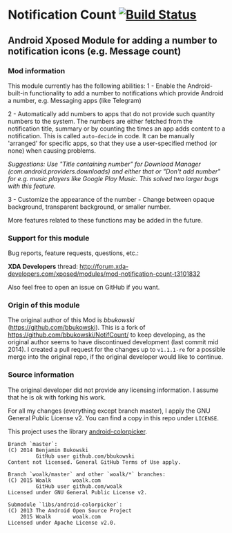 # Notification Count [![Build Status](https://travis-ci.org/woalk/NotifCount.svg?branch=woalk/master)](https://travis-ci.org/woalk/NotifCount)
## Android Xposed Module for adding a number to notification icons (e.g. Message count)

### Mod information
This module currently has the following abilities:
1 - Enable the Android-built-in functionality to add a number to notifications which provide Android a number, e.g. Messaging apps (like Telegram)

2 - Automatically add numbers to apps that do not provide such quantity numbers to the system. The numbers are either fetched from the notification title, summary or by counting the times an app adds content to a notification.
This is called `auto-decide` in code.
It can be manually 'arranged' for specific apps, so that they use a user-specified method (or none) when causing problems.

*_Suggestions:_ Use "Title containing number" for Download Manager (com.android.providers.downloads) and either that or "Don't add number" for e.g. music players like Google Play Music. This solved two larger bugs with this feature.*

3 - Customize the appearance of the number - Change between opaque background, transparent background, or smaller number.

More features related to these functions may be added in the future.

### Support for this module
Bug reports, feature requests, questions, etc.:

**XDA Developers** thread:
http://forum.xda-developers.com/xposed/modules/mod-notification-count-t3101832

Also feel free to open an issue on GitHub if you want.

### Origin of this module
The original author of this Mod is *bbukowski* (https://github.com/bbukowski).
This is a fork of https://github.com/bbukowski/NotifCount/ to keep developing, as the original author seems to have discontinued development (last commit mid 2014).
I created a pull request for the changes up to `v1.1.1-re` for a possible merge into the original repo, if the original developer would like to continue.

### Source information
The original developer did not provide any licensing information.
I assume that he is ok with forking his work.

For all my changes (everything except branch master), I apply the GNU General Public License v2.
You can find a copy in this repo under `LICENSE`.

This project uses the library [android-colorpicker](https://github.com/woalk/android-colorpicker).

```
Branch `master`:
(C) 2014 Benjamin Bukowski
         GitHub user github.com/bbukowski
Content not licensed. General GitHub Terms of Use apply.

Branch `woalk/master` and other `woalk/*` branches:
(C) 2015 Woalk       woalk.com
         GitHub user github.com/woalk
Licensed under GNU General Public License v2.

Submodule `libs/android-colorpicker`:
(C) 2013 The Android Open Source Project
    2015 Woalk       woalk.com
Licensed under Apache License v2.0.
```
